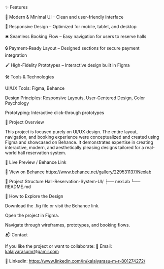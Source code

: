 ✨ Features

🎨 Modern & Minimal UI – Clean and user-friendly interface

📱 Responsive Design – Optimized for mobile, tablet, and desktop

🛎️ Seamless Booking Flow – Easy navigation for users to reserve halls

🔒 Payment-Ready Layout – Designed sections for secure payment integration

🖌️ High-Fidelity Prototypes – Interactive design built in Figma

🛠️ Tools & Technologies

UI/UX Tools: Figma, Behance

Design Principles: Responsive Layouts, User-Centered Design, Color Psychology

Prototyping: Interactive click-through prototypes

📌 Project Overview

This project is focused purely on UI/UX design. The entire layout, navigation, and booking experience were conceptualized and created using Figma and showcased on Behance.
It demonstrates expertise in creating interactive, modern, and aesthetically pleasing designs tailored for a real-world hall reservation system.

🔗 Live Preview / Behance Link

🔗 View on Behance
 https://www.behance.net/gallery/229531137/Nexlab

📂 Project Structure
Hall-Reservation-System-UI/
├── nexLab
└── README.md

🚀 How to Explore the Design

Download the .fig file or visit the Behance link.

Open the project in Figma.

Navigate through wireframes, prototypes, and booking flows.

📬 Contact

If you like the project or want to collaborate:
📧 Email: kalaiyarasumr@gamil.com

🔗 LinkedIn: https://www.linkedin.com/in/kalaiyarasu-m-r-801274272/
